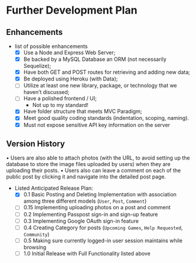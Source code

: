 # Further Development Plan

## Enhancements

* list of possible enhancements
    - [x] Use a Node and Express Web Server;
    - [x] Be backed by a MySQL Database an ORM (not necessarily Sequelize);
    - [x] Have both GET and POST routes for retrieving and adding new data;
    - [x] Be deployed using Heroku (with Data);
    - [ ] Utilize at least one new library, package, or technology that we haven’t discussed;
    - [ ] Have a polished frontend / UI;
        - Not up to my standard!
    - [x] Have folder structure that meets MVC Paradigm;
    - [x] Meet good quality coding standards (indentation, scoping, naming).
    - [x] Must not expose sensitive API key information on the server

## Version History

•	Users are also able to attach photos (with the URL, to avoid setting up the database to store the image files uploaded by users) when they are uploading their posts. 
•	Users also can leave a comment on each of the public post by clicking it and navigate into the detailed post page.


* Listed Anticipated Release Plan:
    - [x] 0.1 Basic Posting and Deleting Implementation with association among three different models (`User`, `Post`, `Comment`)
    - [ ] 0.15 Implementing uploading photos on a post and comment
    - [ ] 0.2 Implementing Passpost sign-in and sign-up feature
    - [ ] 0.3 Implementing Google OAuth sign-in feature
    - [ ] 0.4 Creating Category for posts (`Upcoming Games`, `Help Requested`, `Community`)
    - [ ] 0.5 Making sure currently logged-in user session maintains while browsing
    - [ ] 1.0 Initial Release with Full Functionality listed above

